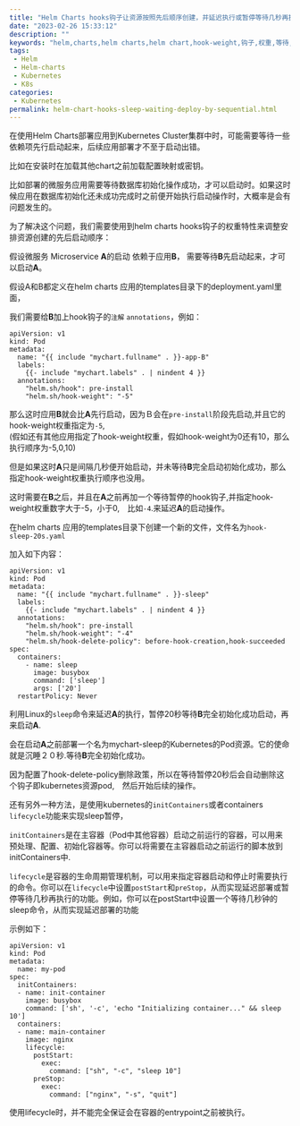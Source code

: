 ```yaml
---
title: "Helm Charts hooks钩子让资源按照先后顺序创建，并延迟执行或暂停等待几秒再执行"
date: "2023-02-26 15:33:12"
description: ""
keywords: "helm,charts,helm charts,helm chart,hook-weight,钩子,权重,等待,启动,执行,暂停,延迟,顺序,Kubernetes"
tags: 
 - Helm
 - Helm-charts
 - Kubernetes
 - K8s
categories:
 - Kubernetes
permalink: helm-chart-hooks-sleep-waiting-deploy-by-sequential.html
---
```

在使用Helm Charts部署应用到Kubernetes Cluster集群中时，可能需要等待一些依赖项先行启动起来，后续应用部署才不至于启动出错。

比如在安装时在加载其他chart之前加载配置映射或密钥。 

比如部署的微服务应用需要等待数据库初始化操作成功，才可以启动时。如果这时候应用在数据库初始化还未成功完成时之前便开始执行启动操作时，大概率是会有问题发生的。

为了解决这个问题，我们需要使用到helm charts hooks钩子的权重特性来调整安排资源创建的先后启动顺序：

假设微服务 Microservice **A**的启动 依赖于应用**B**， 需要等待**B**先启动起来，才可以启动**A**。
<!-- more -->
假设A和B都定义在helm charts 应用的templates目录下的deployment.yaml里面，

我们需要给**B**加上hook钩子的`注解` `annotations`，例如：
```
apiVersion: v1
kind: Pod
metadata:
  name: "{{ include "mychart.fullname" . }}-app-B"
  labels:
    {{- include "mychart.labels" . | nindent 4 }}
  annotations:
    "helm.sh/hook": pre-install
    "helm.sh/hook-weight": "-5"
```
那么这时应用**B**就会比**A**先行启动，因为Ｂ会在`pre-install`阶段先启动,并且它的hook-weight权重指定为`-5`,  
(假如还有其他应用指定了hook-weight权重，假如hook-weight为0还有10，那么执行顺序为-5,0,10)

但是如果这时**A**只是间隔几秒便开始启动，并未等待**B**完全启动初始化成功，那么指定hook-weight权重执行顺序也没用。

这时需要在**B**之后，并且在**A**之前再加一个等待暂停的hook钩子,并指定hook-weight权重数字大于-5，小于0,　比如`-4`.来延迟**A**的启动操作。

在helm charts 应用的templates目录下创建一个新的文件，文件名为`hook-sleep-20s.yaml`

加入如下内容：
```
apiVersion: v1
kind: Pod
metadata:
  name: "{{ include "mychart.fullname" . }}-sleep"
  labels:
    {{- include "mychart.labels" . | nindent 4 }}
  annotations:
    "helm.sh/hook": pre-install
    "helm.sh/hook-weight": "-4"
    "helm.sh/hook-delete-policy": before-hook-creation,hook-succeeded
spec:
  containers:
    - name: sleep
      image: busybox
      command: ['sleep']
      args: ['20']
  restartPolicy: Never
```
利用Linux的`sleep`命令来延迟**A**的执行，暂停20秒等待**B**完全初始化成功启动，再来启动**A**.

会在启动**A**之前部署一个名为mychart-sleep的Kubernetes的Pod资源。它的使命就是沉睡２０秒.等待**B**完全初始化成功。

因为配置了hook-delete-policy删除政策，所以在等待暂停20秒后会自动删除这个钩子即kubernetes资源pod,　然后开始后续的操作。

还有另外一种方法，是使用kubernetes的`initContainers`或者containers `lifecycle`功能来实现sleep暂停，

`initContainers`是在主容器（Pod中其他容器）启动之前运行的容器，可以用来预处理、配置、初始化容器等。你可以将需要在主容器启动之前运行的脚本放到initContainers中.

`lifecycle`是容器的生命周期管理机制，可以用来指定容器启动和停止时需要执行的命令。你可以在`lifecycle`中设置`postStart`和`preStop`，从而实现延迟部署或暂停等待几秒再执行的功能。例如，你可以在postStart中设置一个等待几秒钟的sleep命令，从而实现延迟部署的功能

示例如下：

```
apiVersion: v1
kind: Pod
metadata:
  name: my-pod
spec:
  initContainers:
  - name: init-container
    image: busybox
    command: ['sh', '-c', 'echo "Initializing container..." && sleep 10']
  containers:
  - name: main-container
    image: nginx
    lifecycle:
      postStart:
        exec:
          command: ["sh", "-c", "sleep 10"]
      preStop:
        exec:
          command: ["nginx", "-s", "quit"]
```
使用lifecycle时，并不能完全保证会在容器的entrypoint之前被执行。

